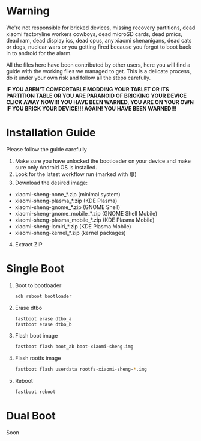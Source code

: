 # Warning
We're not responsible for bricked devices, missing recovery partitions, dead xiaomi factoryline workers cowboys, dead microSD cards, dead pmics, dead ram, dead display ics, dead cpus, any xiaomi shenanigans, dead cats or dogs, nuclear wars or you getting fired because you forgot to boot back in to android for the alarm.

All the files here have been contributed by other users, here you will find a guide with the working files we managed to get. This is a delicate process, do it under your own risk and follow all the steps carefully.

**IF YOU AREN'T COMFORTABLE MODDING YOUR TABLET OR ITS PARTITION TABLE OR YOU ARE PARANOID OF BRICKING YOUR DEVICE CLICK AWAY NOW!!! YOU HAVE BEEN WARNED, YOU ARE ON YOUR OWN IF YOU BRICK YOUR DEVICE!!! AGAIN! YOU HAVE BEEN WARNED!!!**


# Installation Guide
Please follow the guide carefully

1. Make sure you have unlocked the bootloader on your device and make sure only Android OS is installed.
2. Look for the latest workflow run (marked with 🟢)
3. Download the desired image:
 - xiaomi-sheng-none_*.zip (minimal system)
 - xiaomi-sheng-plasma_*.zip (KDE Plasma)
 - xiaomi-sheng-gnome_*.zip (GNOME Shell)
 - xiaomi-sheng-gnome_mobile_*.zip (GNOME Shell Mobile)
 - xiaomi-sheng-plasma_mobile_*.zip (KDE Plasma Mobile)
 - xiaomi-sheng-lomiri_*.zip (KDE Plasma Mobile)
 - xiaomi-sheng-kernel_*.zip (kernel packages)
4. Extract ZIP


# Single Boot
1. Boot to bootloader
    ```bash
	adb reboot bootloader
	```
2. Erase dtbo
    ```bash
	fastboot erase dtbo_a
    fastboot erase dtbo_b
	```

3. Flash boot image
    ```bash
	fastboot flash boot_ab boot-xiaomi-sheng.img
	```

4. Flash rootfs image
    ```bash
	fastboot flash userdata rootfs-xiaomi-sheng-*.img
	```

5. Reboot
    ```bash
	fastboot reboot
	```

# Dual Boot
Soon